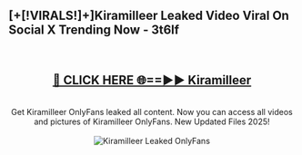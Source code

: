 <h2>[+[!VIRALS!]+]Kiramilleer Leaked Video Viral On Social X Trending Now - 3t6lf</h2>
<br>
<div align="center">
<h2><a href="https://libra.edu.pl?Kiramilleer" rel="nofollow">🔴 CLICK HERE 🌐==►► Kiramilleer</a></h2>
<br>
Get Kiramilleer OnlyFans leaked all content. Now you can access all videos and pictures of Kiramilleer OnlyFans. New Updated Files 2025!
<br>
<br>
<a href="https://libra.edu.pl?Kiramilleer" rel="nofollow" data-target="animated-image.originalLink"><img src="https://i.ibb.co.com/WyWwxjT/player-gif2.gif" alt="Kiramilleer Leaked OnlyFans" style="max-width: 100%; display: inline-block;" data-target="animated-image.originalImage"></a>
</div>
<br>
